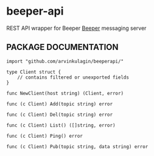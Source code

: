 # beeper-api
REST API wrapper for Beeper [Beeper](https://github.com/arvinkulagin/beeper) messaging server
## PACKAGE DOCUMENTATION
```
import "github.com/arvinkulagin/beeperapi/"

type Client struct {
    // contains filtered or unexported fields
}

func NewClient(host string) (Client, error)

func (c Client) Add(topic string) error

func (c Client) Del(topic string) error

func (c Client) List() ([]string, error)

func (c Client) Ping() error

func (c Client) Pub(topic string, data string) error
```